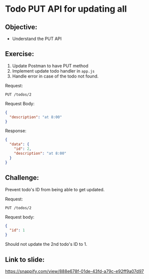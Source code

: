 # Todo PUT API for updating all

## Objective:

- Understand the PUT API

## Exercise:

1. Update Postman to have PUT method
2. Implement update todo handler in `app.js`
3. Handle error in case of the todo not found.

Request:

```
PUT /todos/2
```

Request Body:

```json
{
  "description": "at 8:00"
}
```

Response:

```json
{
  "data": {
    "id": 2,
    "description": "at 8:00"
  }
}
```

## Challenge:

Prevent todo's ID from being able to get updated.

Request:
```
PUT /todos/2
```

Request body:
```json
{
  "id": 1
}
```

Should not update the 2nd todo's ID to 1.

## Link to slide:

https://snappify.com/view/888e678f-01de-43fd-a79c-e92ff9a07d97
